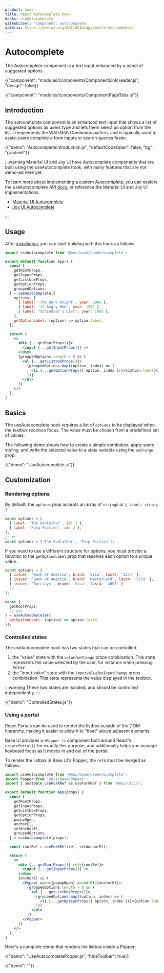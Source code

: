 ```yaml
---
product: base
title: React Autocomplete hook
hooks: useAutocomplete
githubLabel: 'component: autocomplete'
waiAria: https://www.w3.org/WAI/ARIA/apg/patterns/combobox/
---
```


# Autocomplete

<p class="description">The Autocomplete component is a text input enhanced by a panel of suggested options.</p>

{{"component": "modules/components/ComponentLinkHeader.js", "design": false}}

{{"component": "modules/components/ComponentPageTabs.js"}}

## Introduction

The autocomplete component is an enhanced text input that shows a list of suggested options as users type and lets them select an option from the list. It implements the WAI-ARIA Combobox pattern, and is typically used to assist users complete a form inputs or search queries faster.

{{"demo": "AutocompleteIntroduction.js", "defaultCodeOpen": false, "bg": "gradient"}}

:::warning
Material UI and Joy UI have Autocomplete components that are built using the useAutocomplete hook, with many features that are not demo-ed here yet.

To learn more about implementing a custom Autocomplete, you can explore the useAutocomplete API [docs](/base/react-autocomplete/hooks-api/), or reference the Material UI and Joy UI implementations:

- [Material UI Autocomplete](/material-ui/react-autocomplete/)
- [Joy UI Autocomplete](/joy-ui/react-autocomplete/)

:::

## Usage

After [installation](/base/getting-started/quickstart/#installation), you can start building with this hook as follows:

```jsx
import useAutocomplete from '@mui/base/useAutocomplete';

export default function App() {
  const {
    getRootProps,
    getInputProps,
    getListboxProps,
    getOptionProps,
    groupedOptions,
  } = useAutocomplete({
    options: [
      { label: 'The Dark Knight', year: 2008 },
      { label: '12 Angry Men', year: 1957 },
      { label: "Schindler's List", year: 1993 },
    ],
    getOptionLabel: (option) => option.label,
  });

  return (
    <>
      <div {...getRootProps()}>
        <input {...getInputProps()} />
      </div>
      {groupedOptions.length > 0 && (
        <ul {...getListboxProps()}>
          {groupedOptions.map((option, index) => (
            <li {...getOptionProps({ option, index })}>{option.label}</li>
          ))}
        </ul>
      )}
    </>
  );
}
```

## Basics

The useAutocomplete hook requires a list of `options` to be displayed when the textbox receives focus. The value must be chosen from a predefined set of values.

The following demo shows how to create a simple combobox, apply some styling, and write the selected value to a state variable using the `onChange` prop:

{{"demo": "UseAutocomplete.js"}}

## Customization

### Rendering options

By default, the `options` prop accepts an array of `string`s or `{ label: string }`:

```js
const options = [
  { label: 'The Godfather', id: 1 },
  { label: 'Pulp Fiction', id: 2 },
];
// or
const options = ['The Godfather', 'Pulp Fiction'];
```

If you need to use a different structure for options, you must provide a function to the `getOptionLabel` prop that resolves each option to a unique value.

```js
const options = [
  { issuer: 'Bank of America', brand: 'Visa', last4: '1234' },
  { issuer: 'Bank of America', brand: 'MasterCard', last4: '5678' },
  { issuer: 'Barclays', brand: 'Visa', last4: '4698' },
  // ...
];

const {
  getRootProps,
  // etc
} = useAutocomplete({
  getOptionLabel: (option) => option.last4,
});
```

### Controlled states

The useAutocomplete hook has two states that can be controlled:

1. the "value" state with the `value`/`onChange` props combination. This state represents the value selected by the user, for instance when pressing <kbd class="key">Enter</kbd>.
2. the "input value" state with the `inputValue`/`onInputChange` props combination. This state represents the value displayed in the textbox.

:::warning
These two states are isolated, and should be controlled independently.
:::

{{"demo": "ControlledStates.js"}}

### Using a portal

React Portals can be used to render the listbox outside of the DOM hierarchy, making it easier to allow it to "float" above adjacent elements.

Base UI provides a `<Popper />` component built around React's `createPortal()` for exactly this purpose, and additionally helps you manage keyboard focus as it moves in and out of the portal.

To render the listbox in Base UI's Popper, the `ref`s must be merged as follows:

```jsx
import useAutocomplete from '@mui/base/useAutocomplete';
import Popper from '@mui/base/Popper';
import { unstable_useForkRef as useForkRef } from '@mui/utils';

export default function App(props) {
  const {
    getRootProps,
    getInputProps,
    getListboxProps,
    getOptionProps,
    popupOpen,
    anchorEl,
    setAnchorEl,
    groupedOptions,
  } = useAutocomplete(props);

  const rootRef = useForkRef(ref, setAnchorEl);

  return (
    <>
      <div {...getRootProps()} ref={rootRef}>
        <input {...getInputProps()} />
      </div>
      {anchorEl && (
        <Popper open={popupOpen} anchorEl={anchorEl}>
          {groupedOptions.length > 0 && (
            <ul {...getListboxProps()}>
              {groupedOptions.map((option, index) => (
                <li {...getOptionProps({ option, index })}>{option.label}</li>
              ))}
            </ul>
          )}
        </Popper>
      )}
    </>
  );
}
```

Here's a complete demo that renders the listbox inside a Popper:

{{"demo": "UseAutocompletePopper.js", "hideToolbar": true}}

{{"demo": ""}}
